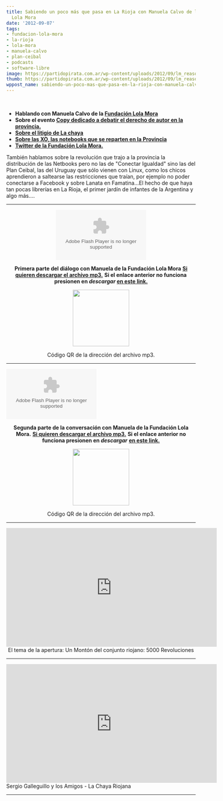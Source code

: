 ```yaml
---
title: Sabiendo un poco más que pasa en La Rioja con Manuela Calvo de la Fundación
  Lola Mora
date: '2012-09-07'
tags:
- fundacion-lola-mora
- la-rioja
- lola-mora
- manuela-calvo
- plan-ceibal
- podcasts
- software-libre
image: https://partidopirata.com.ar/wp-content/uploads/2012/09/lm_reasonably_small.jpg
thumb: https://partidopirata.com.ar/wp-content/uploads/2012/09/lm_reasonably_small-115x115.jpg
wppost_name: sabiendo-un-poco-mas-que-pasa-en-la-rioja-con-manuela-calvo-de-la-fundacion-lola-mora
---
```


&nbsp;
<ul>
	<li><strong>Hablando con Manuela Calvo de la <a href="http://www.fundacionlolamora.org.ar/" target="_blank">Fundación Lola Mora</a> </strong></li>
	<li><strong>Sobre el evento <a href="http://www.fundacionlolamora.org.ar/search/label/copy" target="_blank">Copy dedicado a debatir el derecho de autor en la provincia.</a> </strong></li>
	<li><strong><a href="http://www.notiriojatv.com.ar/nota.php?n=1227" target="_blank">Sobre el litigio de La chaya</a></strong></li>
	<li><strong><a href="http://www.programajoaquin.org/xo" target="_blank">Sobre las XO, las notebooks que se reparten en la Provincia</a></strong></li>
	<li><strong><a href="https://twitter.com/flolamora" target="_blank">Twitter de la Fundación Lola Mora.</a>
</strong></li>
</ul>
También hablamos sobre la revolución que trajo a la provincia la distribución de las Netbooks pero no las de "Conectar Igualdad" sino las del Plan Ceibal, las del Uruguay que sólo vienen con Linux, como los chicos aprendieron a saltearse las restricciones que traían, por ejemplo no poder conectarse a Facebook y sobre Lanata en Famatina...El hecho de que haya tan pocas librerías en La Rioja, el primer jardín de infantes de la Argentina y algo más....

<hr />

<center><object id="player1411981" width="240" height="133" classid="clsid:d27cdb6e-ae6d-11cf-96b8-444553540000" codebase="http://download.macromedia.com/pub/shockwave/cabs/flash/swflash.cab#version=6,0,40,0"><param name="AllowScriptAccess" value="always" /><param name="allowFullScreen" value="true" /><param name="wmode" value="transparent" /><param name="src" value="http://www.ivoox.com/playerivoox_ee_1411981_1.html" /><param name="allowfullscreen" value="true" /><param name="allowscriptaccess" value="always" /><embed id="player1411981" width="240" height="133" type="application/x-shockwave-flash" src="http://www.ivoox.com/playerivoox_ee_1411981_1.html" AllowScriptAccess="always" allowFullScreen="true" wmode="transparent" allowfullscreen="true" allowscriptaccess="always" /></object></center>
<p style="text-align: center;"><strong>Primera parte del diálogo con Manuela de la Fundación Lola Mora</strong>
<strong> <a href="http://www.ivoox.com/conversando-manuela-calvo-fundacion-lola_md_1411981_1.mp3" target="_blank">Si quieren descargar el archivo mp3.</a></strong>
<strong> Si el enlace anterior no funciona presionen en <em>descargar</em> <a href="http://www.ivoox.com/hablando-manu-la-rioja-1ra-parte-audios-mp3_rf_1410241_1.html" target="_blank">en este link.</a></strong></p>

<div class="separator" style="clear: both; text-align: center;"><a style="margin-left: 1em; margin-right: 1em;" href="http://1.bp.blogspot.com/-vZdyMRSQIus/UEiNJFyuXfI/AAAAAAAAFGk/tcUpeyQShYE/s1600/chart.png"><img src="http://1.bp.blogspot.com/-vZdyMRSQIus/UEiNJFyuXfI/AAAAAAAAFGk/tcUpeyQShYE/s400/chart.png" alt="" width="150" height="150" border="0" /></a></div>
<p style="text-align: center;">Código QR de la dirección del archivo mp3.</p>


<hr />

<object id="player1411994" width="240" height="133" classid="clsid:d27cdb6e-ae6d-11cf-96b8-444553540000" codebase="http://download.macromedia.com/pub/shockwave/cabs/flash/swflash.cab#version=6,0,40,0"><param name="AllowScriptAccess" value="always" /><param name="allowFullScreen" value="true" /><param name="wmode" value="transparent" /><param name="src" value="http://www.ivoox.com/playerivoox_ee_1411994_1.html" /><param name="allowfullscreen" value="true" /><param name="allowscriptaccess" value="always" /><embed id="player1411994" width="240" height="133" type="application/x-shockwave-flash" src="http://www.ivoox.com/playerivoox_ee_1411994_1.html" AllowScriptAccess="always" allowFullScreen="true" wmode="transparent" allowfullscreen="true" allowscriptaccess="always" /></object>
<p style="text-align: center;"><strong>Segunda parte de la conversación con Manuela de la Fundación Lola Mora.</strong>
<strong> <a href="http://www.ivoox.com/conversando-manuela-calvo-fundacion-lola_md_1411994_1.mp3" target="_blank">Si quieren descargar el archivo mp3.</a></strong>
<strong> Si el enlace anterior no funciona presionen en <em>descargar</em></strong>
<strong> <a href="http://www.ivoox.com/conversando-manuela-calvo-fundacion-lola-audios-mp3_rf_1411994_1.html" target="_blank">en este link.</a></strong></p>

<div class="separator" style="clear: both; text-align: center;"><a style="margin-left: 1em; margin-right: 1em;" href="http://2.bp.blogspot.com/-UyLhzlXvdco/UEiPlJqDgTI/AAAAAAAAFGw/Q7lcx-Z--VI/s1600/chart.png"><img src="http://2.bp.blogspot.com/-UyLhzlXvdco/UEiPlJqDgTI/AAAAAAAAFGw/Q7lcx-Z--VI/s400/chart.png" alt="" width="150" height="150" border="0" /></a></div>
<p style="text-align: center;">Código QR de la dirección del archivo mp3.</p>


<hr />

<center>
<iframe src="http://www.youtube.com/embed/WQtNOxfsK4I" frameborder="0" width="560" height="315"></iframe>
El tema de la apertura: Un Montón del conjunto riojano: 5000 Revoluciones</center>

<hr />

<iframe src="http://www.youtube.com/embed/1GGXBtDBc5A" frameborder="0" width="560" height="315"></iframe>
Sergio Galleguillo y los Amigos - La Chaya Riojana

<hr />

&nbsp;
